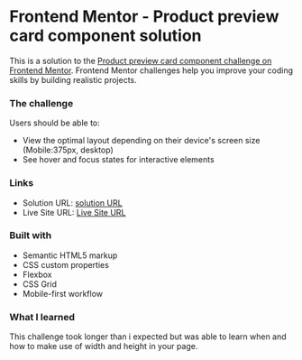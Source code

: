 # Frontend Mentor - Product preview card component solution

This is a solution to the [Product preview card component challenge on Frontend Mentor](https://www.frontendmentor.io/challenges/product-preview-card-component-GO7UmttRfa). Frontend Mentor challenges help you improve your coding skills by building realistic projects.

### The challenge

Users should be able to:

- View the optimal layout depending on their device's screen size (Mobile:375px, desktop)
- See hover and focus states for interactive elements

### Links

- Solution URL: [solution URL](https://github.com/3AGLE-git/Product-Preview-Card-Component)
- Live Site URL: [Live Site URL](https://product-preview-card-component-3agle-git.vercel.app/)

### Built with

- Semantic HTML5 markup
- CSS custom properties
- Flexbox
- CSS Grid
- Mobile-first workflow

### What I learned

This challenge took longer than i expected but was able to learn when and how to make use of width and height in your page.

